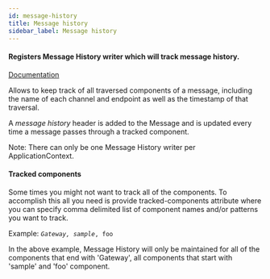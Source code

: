 ```yaml
---
id: message-history
title: Message history
sidebar_label: Message history
---
```

#### Registers Message History writer which will track message history.
<a href="http://docs.spring.io/spring-integration/docs/2.1.x/reference/html/system-management-chapter.html#message-history" target="_blank">Documentation</a>

Allows to keep track of all traversed components of a message, including the name of each channel and endpoint as well as the timestamp of that traversal.

A <i> message history </i> header  is added to the Message and is updated every time a message passes through a tracked component. 

Note: There can 
only be one Message History writer per ApplicationContext.

#### Tracked components
Some times you might not want to track all of the components. To accomplish this all you need is provide tracked-components attribute where you can specify comma delimited list of component names and/or patterns you want to track.

Example:
<code>*Gateway, sample*, foo</code>

In the above example, Message History will only be maintained for all of the components that end with 'Gateway', all components that start with 'sample' and 'foo' component. 



